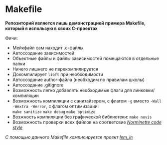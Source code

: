 # Makefile

**Репозиторий является лишь демонстрацией примера Makefile, который я использую в своих С-проектах**  

Фичи:  
+ Мейкфайл сам находит .c-файлы  
+ Автосоздание зависимостей  
+ Объектные файлы и файлы зависимостей помещаются в отдельные папки  
+ Ничего лишнего не перекомпилируется  
+ Докомпилирует `libft` при необходимости
+ Автосоздание author-файла (необходим по правилам школы)
+ Автосоздание .gitignore
+ Возможность легко добавлять необходимые флаги для линковки/компиляции
+ Возможность компиляции с санитайзером, c флагом `-g` вместо `-Wall -Wextra -Werror`, с флагом оптимизации:  
  `make sanitize` `make debug` `make optimize`  
+ Возжность компиляции без графической библиотеки: `make novis`
+ Возможность проверки всех файлов на соответсвие *[Norminette code style](https://github.com/liftchampion/Norminette)*  

*С помощью данного Makefile компилируется проект [lem_in](https://github.com/liftchampion/lem_in)*
